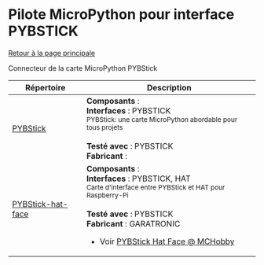 # Pilote MicroPython pour interface PYBSTICK
[Retour à la page principale](../../readme.md)

Connecteur de la carte MicroPython PYBStick

<table>
<thead>
  <th>Répertoire</th><th>Description</th>
</thead>
<tbody>
  <tr><td><a href="../../../../tree/master/PYBStick">PYBStick</a></td>
      <td><strong>Composants</strong> : <br />
      <strong>Interfaces</strong> : PYBSTICK<br />
<small>PYBStick: une carte MicroPython abordable pour tous projets</small><br/><br />
      <strong>Testé avec</strong> : PYBSTICK<br />
      <strong>Fabricant</strong> : <br />
      </td>
  </tr>
  <tr><td><a href="../../../../tree/master/PYBStick-hat-face">PYBStick-hat-face</a></td>
      <td><strong>Composants</strong> : <br />
      <strong>Interfaces</strong> : PYBSTICK, HAT<br />
<small>Carte d'interface entre PYBStick et HAT pour Raspberry-Pi</small><br/><br />
      <strong>Testé avec</strong> : PYBSTICK<br />
      <strong>Fabricant</strong> : GARATRONIC<br />
<ul>
<li>Voir <a href="https://shop.mchobby.be/fr/nouveaute/1935-interface-pybstick-vers-raspberry-pi-3232100019355.html">PYBStick Hat Face @ MCHobby</a></li>
</ul>
      </td>
  </tr>
</tbody>
</table>
